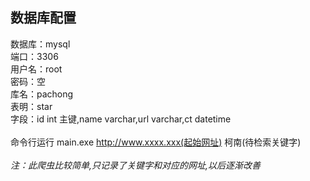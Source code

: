 数据库配置
---
数据库：mysql</br>
端口：3306</br>
用户名：root</br>
密码：空</br>
库名：pachong</br>
表明：star</br>
字段：id int 主键,name varchar,url varchar,ct datetime</br>
</br>
命令行运行 main.exe http://www.xxxx.xxx(起始网址) 柯南(待检索关键字)</br>
</br>
<i>注：此爬虫比较简单,只记录了关键字和对应的网址,以后逐渐改善</i>
